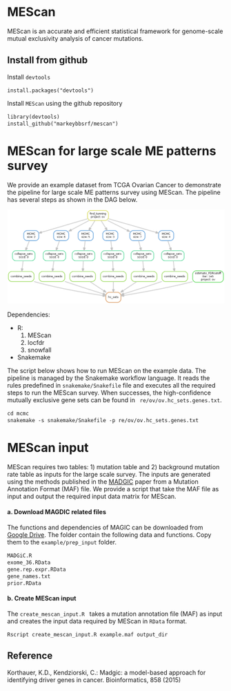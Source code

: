 # MEScan
MEScan is an accurate and efficient statistical framework for genome-scale mutual exclusivity analysis of cancer mutations.

## Install from github

Install `devtools`
```
install.packages("devtools")
```

Install `MEScan` using the github repository
```
library(devtools)
install_github("markeybbsrf/mescan")
```

# MEScan for large scale ME patterns survey
We provide an example dataset from TCGA Ovarian Cancer to demonstrate the pipeline for large scale ME patterns survey using MEScan. The pipeline has several steps as shown in the DAG below.

![pipeline](example/mcmc/snakemake/dag.mcmc.png)

Dependencies:
  * R:
    1. MEScan
    2. locfdr
    3. snowfall
  * Snakemake



The script below shows how to run MEScan on the example data. The pipeline is managed by the Snakemake workflow language. It reads the rules predefined in `snakemake/Snakefile` file and executes all the required steps to run the MEScan survey. When successes, the high-confidence mutually exclusive gene sets can be found in ` re/ov/ov.hc_sets.genes.txt`.

```
cd mcmc
snakemake -s snakemake/Snakefile -p re/ov/ov.hc_sets.genes.txt
```

# MEScan input
MEScan requires two tables: 1) mutation table and 2) background mutation rate table as inputs for the large scale survey. The inputs are generated using the methods published in the [MADGIC](https://www.ncbi.nlm.nih.gov/pubmed/25573922) paper from a Mutation Annotation Format (MAF) file. We provide a script that take the MAF file as input and output the required input data matrix for MEScan.

#### a. Download MAGDIC related files

The functions and dependencies of MAGIC can be downloaded from [Google Drive](https://drive.google.com/a/g.uky.edu/file/d/15-QjT-8hqWin8gtJQzi5Y-wW3808_UKr/view?usp=sharing). The folder contain the following data and functions. Copy them to the `example/prep_input` folder.

```
MADGiC.R
exome_36.RData
gene.rep.expr.RData
gene_names.txt
prior.RData
```
#### b. Create MEScan input

The `create_mescan_input.R ` takes a mutation annotation file (MAF) as input and creates the input data required by MEScan in `RData` format. 

```
Rscript create_mescan_input.R example.maf output_dir
```

## Reference
Korthauer, K.D., Kendziorski, C.: Madgic: a model-based approach for identifying driver genes in cancer.
Bioinformatics, 858 (2015)
